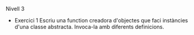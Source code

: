 Nivell 3 
- Exercici 1
Escriu una function creadora d'objectes que faci instàncies d'una classe abstracta. Invoca-la amb diferents definicions.